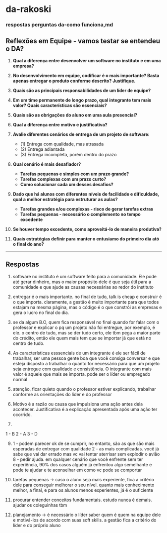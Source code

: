 # da-rakoski
### respostas perguntas da-como funciona,md 

## **Reflexões em Equipe - vamos testar se entendeu o DA?**
1. **Qual a diferença entre desenvolver um software no instituto e em uma empresa?**
2. **No desenvolvimento em equipe, codificar é o mais importante? Basta apenas entregar o produto conforme descrito? Justifique.**

3. **Quais são as principais responsabilidades de um líder de equipe?**
4. **Em um time permanente de longo prazo, qual integrante tem mais valor? Quais características são essenciais?**
5. **Quais são as obrigações do aluno em uma aula presencial?**

6. **Qual a diferença entre motivo e justificativa?**
  
7. **Avalie diferentes cenários de entrega de um projeto de software:**
   - (1) Entrega com qualidade, mas atrasada
   - (2) Entrega adiantada
   - (3) Entrega incompleta, porém dentro do prazo
8. **Qual cenário é mais desafiador?**
   - **Tarefas pequenas e simples com um prazo grande?**
   - **Tarefas complexas com um prazo curto?**
   - **Como solucionar cada um desses desafios?**
9. **Dado que há alunos com diferentes níveis de facilidade e dificuldade, qual a melhor estratégia para estruturar as aulas?**
   - **Tarefas grandes e/ou complexas - risco de gerar tarefas extras**
   - **Tarefas pequenas - necessário o complemento no tempo excedente**
10. **Se houver tempo excedente, como aproveitá-lo de maneira produtiva?**
     
11. **Quais estratégias definir para manter o entusiamo do primeiro dia ató o final do ano?**
---

## Respostas

1. software no instituto é um software feito para a comunidade. Ele pode até gerar dinheiro, mas o maior propósito dele é que seja útil para a comunidade e que ajude as causas necessárias ao redor do instituto

2. entregar é o mais importante. no final de tudo, talk is cheap e construir é o que importa. claramente, a gestão é muito importante para que todos estajam na mesma página, mas o código é o que constrói as empresas e gera o lucro no final do dia. 

3. se da algum B.O, quem fica responsável no final quando for falar com o professor e explicar o pq um projeto não foi entregue, por exemplo, é ele. o centro de tudo, mas se der tudo certo, ele tbm pega a maior parte do crédito, então ele quem mais tem que se importar já que está no centro de tudo.

4. As características esssenciais de um integrante é ele ser fácil de trabalhar, ser uma pessoa gente boa que você consiga conversar e que esteja disposto a trabalhar o quanto for necessário para que um projeto seja entregue com qualidade e consistência. O integrante com mais valor é aquele que mais se importa. pode ser o líder ou empregado normal

5. atenção, ficar quieto quando o professor estiver explicando, trabalhar conforme as orientações do líder e do professor

6. Motivo é a razão ou causa que impulsiona uma ação antes dela acontecer. Justificativa é a explicação apresentada após uma ação ter ocorrido.

7.
1 - B
2 - A
3 - D

9. 1 - podem parecer ok de se cumprir, no entanto, são as que são mais esperadas de entregar com qualidade
2 - as mais complicadas. você já sabe que vai dar errado mas vc vai tentar aterrisar sem explodir o avião
8 - pedir ajuda. em qualquer cenário que você enfrente sem ter experiência, 90% dos casos alguém já enfrentou algo semelhante e pode te ajudar e te aconselhar em como vc pode se comportar

10. tarefas pequenas -> caso o aluno seja mais experiente, fica a critério dele para conseguir melhorar o seu nível. quanto mais conhecimento melhor, a final, e para os alunos menos experientes, já é o suficiente

11. procurar entender conceitos fundamentais. estudo nunca é demais. ajudar os coleguinhas tbm

12. planejamento -> é necessário o líder saber quem é quem na equipe dele e motivá-los de acordo com suas soft skills. a gestão fica a critério do líder e do próprio aluno


